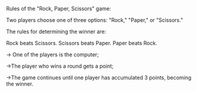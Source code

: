 Rules of the "Rock, Paper, Scissors" game:


Two players choose one of three options: "Rock," "Paper," or "Scissors."


The rules for determining the winner are:


Rock beats Scissors.
Scissors beats Paper.
Paper beats Rock.


-> One of the players is the computer;


->The player who wins a round gets a point;


->The game continues until one player has accumulated 3 points, becoming the winner.